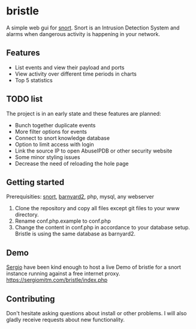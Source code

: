 # bristle
A simple web gui for [snort](https://www.snort.org/). Snort is an Intrusion Detection System and alarms when dangerous activity is happening in your network.

## Features
 - List events and view their payload and ports
 - View activity over different time periods in charts
 - Top 5 statistics

## TODO list
The project is in an early state and these features are planned:
* Bunch together duplicate events
* More filter options for events
* Connect to snort knowledge database
* Option to limit access with login
* Link the source IP to open AbuseIPDB or other security website
* Some minor styling issues
* Decrease the need of reloading the hole page

## Getting started
Prerequisities: [snort](https://www.snort.org/), [barnyard2](https://github.com/firnsy/barnyard2), php, mysql, any webserver
 1. Clone the repository and copy  all files except git files to your www directory.
 2. Rename conf.php.example to conf.php
 3. Change the content in conf.php in accordance to your database setup. Bristle is using the same database as barnyard2.

## Demo
[Sergio](https://github.com/sergioMITM) have been kind enough to host a live Demo of bristle for a snort instance running against a free internet proxy. https://sergiomitm.com/bristle/index.php

## Contributing
Don't hesitate asking questions about install or other problems. I will also gladly receive requests about new functionality.
